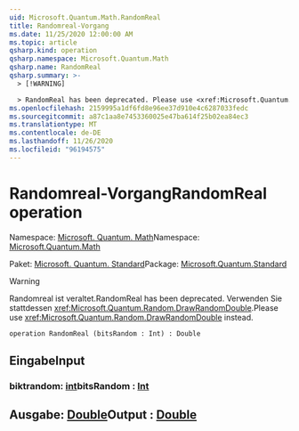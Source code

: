 ```yaml
---
uid: Microsoft.Quantum.Math.RandomReal
title: Randomreal-Vorgang
ms.date: 11/25/2020 12:00:00 AM
ms.topic: article
qsharp.kind: operation
qsharp.namespace: Microsoft.Quantum.Math
qsharp.name: RandomReal
qsharp.summary: >-
  > [!WARNING]

  > RandomReal has been deprecated. Please use <xref:Microsoft.Quantum.Random.DrawRandomDouble> instead.
ms.openlocfilehash: 2159995a1df6fd8e96ee37d910e4c6287033fedc
ms.sourcegitcommit: a87c1aa8e7453360025e47ba614f25b02ea84ec3
ms.translationtype: MT
ms.contentlocale: de-DE
ms.lasthandoff: 11/26/2020
ms.locfileid: "96194575"
---
```

# <a name="randomreal-operation"></a><span data-ttu-id="a3874-102">Randomreal-Vorgang</span><span class="sxs-lookup"><span data-stu-id="a3874-102">RandomReal operation</span></span>

<span data-ttu-id="a3874-103">Namespace: [Microsoft. Quantum. Math](xref:Microsoft.Quantum.Math)</span><span class="sxs-lookup"><span data-stu-id="a3874-103">Namespace: [Microsoft.Quantum.Math](xref:Microsoft.Quantum.Math)</span></span>

<span data-ttu-id="a3874-104">Paket: [Microsoft. Quantum. Standard](https://nuget.org/packages/Microsoft.Quantum.Standard)</span><span class="sxs-lookup"><span data-stu-id="a3874-104">Package: [Microsoft.Quantum.Standard](https://nuget.org/packages/Microsoft.Quantum.Standard)</span></span>


> [!WARNING]
> <span data-ttu-id="a3874-105">Randomreal ist veraltet.</span><span class="sxs-lookup"><span data-stu-id="a3874-105">RandomReal has been deprecated.</span></span> <span data-ttu-id="a3874-106">Verwenden Sie stattdessen <xref:Microsoft.Quantum.Random.DrawRandomDouble>.</span><span class="sxs-lookup"><span data-stu-id="a3874-106">Please use <xref:Microsoft.Quantum.Random.DrawRandomDouble> instead.</span></span>



```qsharp
operation RandomReal (bitsRandom : Int) : Double
```


## <a name="input"></a><span data-ttu-id="a3874-107">Eingabe</span><span class="sxs-lookup"><span data-stu-id="a3874-107">Input</span></span>

### <a name="bitsrandom--int"></a><span data-ttu-id="a3874-108">biktrandom: [int](xref:microsoft.quantum.lang-ref.int)</span><span class="sxs-lookup"><span data-stu-id="a3874-108">bitsRandom : [Int](xref:microsoft.quantum.lang-ref.int)</span></span>





## <a name="output--double"></a><span data-ttu-id="a3874-109">Ausgabe: [Double](xref:microsoft.quantum.lang-ref.double)</span><span class="sxs-lookup"><span data-stu-id="a3874-109">Output : [Double](xref:microsoft.quantum.lang-ref.double)</span></span>

